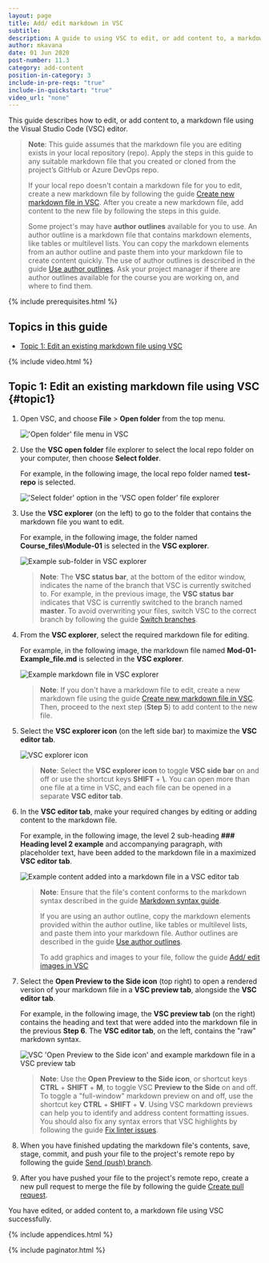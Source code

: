 ```yaml
---
layout: page
title: Add/ edit markdown in VSC
subtitle:
description: A guide to using VSC to edit, or add content to, a markdown file in a local repo
author: mkavana
date: 01 Jun 2020
post-number: 11.3
category: add-content
position-in-category: 3
include-in-pre-reqs: "true"
include-in-quickstart: "true"
video_url: "none"
---
```


This guide describes how to edit, or add content to, a markdown file using the Visual Studio Code (VSC) editor.

> **Note**: This guide assumes that the markdown file you are editing exists in your local repository (repo). Apply the steps in this guide to any suitable markdown file that you created or cloned from the project’s GitHub or Azure DevOps repo.
>
> If your local repo doesn't contain a markdown file for you to edit, create a new markdown file by following the guide [Create new markdown file in VSC]({{site.baseurl}}/add-content/create-file.html). After you create a new markdown file, add content to the new file by following the steps in this guide.
>
> Some project's may have **author outlines** available for you to use. An author outline is a markdown file that contains markdown elements, like tables or multilevel lists. You can copy the markdown elements from an author outline and paste them into your markdown file to create content quickly. The use of author outlines is described in the guide [Use author outlines]({{site.baseurl}}/add-content/author-outline.html). Ask your project manager if there are author outlines available for the course you are working on, and where to find them.
>

{% include prerequisites.html %}

## Topics in this guide

- [Topic 1: Edit an existing markdown file using VSC](#topic1)

{% include video.html %}

## Topic 1: Edit an existing markdown file using VSC {#topic1}

1. Open VSC, and choose **File** > **Open folder** from the top menu.

    !['Open folder' file menu in VSC](../assets/images/11-add-content/add-markdown/edit-001.png)

2. Use the **VSC open folder** file explorer to select the local repo folder on your computer, then choose **Select folder**.

    For example, in the following image, the local repo folder named **test-repo** is selected.

    !['Select folder' option in the 'VSC open folder' file explorer](../assets/images/11-add-content/add-markdown/edit-002.png)

3. Use the **VSC explorer** (on the left) to go to the folder that contains the markdown file you want to edit.

    For example, in the following image, the folder named **Course_files\Module-01** is selected in the **VSC explorer**.

    ![Example sub-folder in VSC explorer](../assets/images/11-add-content/add-markdown/edit-003.png)

    > **Note**: The **VSC status bar**, at the bottom of the editor window, indicates the name of the branch that VSC is currently switched to. For example, in the previous image, the **VSC status bar** indicates that VSC is currently switched to the branch named **master**. To avoid overwriting your files, switch VSC to the correct branch by following the guide [Switch branches]({{site.baseurl}}/branches/switch-branch.html).
    >

4. From the **VSC explorer**, select the required markdown file for editing.

    For example, in the following image, the markdown file named **Mod-01-Example_file.md** is selected in the **VSC explorer**.

    ![Example markdown file in VSC explorer](../assets/images/11-add-content/add-markdown/edit-004.png)

    > **Note**: If you don't have a markdown file to edit, create a new markdown file using the guide [Create new markdown file in VSC]({{site.baseurl}}/add-content/create-file.html). Then, proceed to the next step (**Step 5**) to add content to the new file.

5. Select the **VSC explorer icon** (on the left side bar) to maximize the **VSC editor tab**.

    ![VSC explorer icon](../assets/images/11-add-content/add-markdown/edit-005.png)

    > **Note**: Select the **VSC explorer icon** to toggle **VSC side bar** on and off or use the shortcut keys **SHIFT** + **\\**. You can open more than one file at a time in VSC, and each file can be opened in a separate **VSC editor tab**.
    >

6. In the **VSC editor tab**, make your required changes by editing or adding content to the markdown file.

    For example, in the following image, the level 2 sub-heading **### Heading level 2 example** and accompanying paragraph, with placeholder text, have been added to the markdown file in a maximized **VSC editor tab**.

    ![Example content added into a markdown file in a VSC editor tab](../assets/images/11-add-content/add-markdown/edit-006.png)

    > **Note**: Ensure that the file's content conforms to the markdown syntax described in the guide [Markdown syntax guide]({{site.baseurl}}/add-content/syntax.html).
    >
    > If you are using an author outline, copy the markdown elements provided within the author outline, like tables or multilevel lists, and paste them into your markdown file. Author outlines are described in the guide [Use author outlines]({{site.baseurl}}/add-content/author-outline.html).
    >
    > To add graphics and images to your file, follow the guide [Add/ edit images in VSC]({{site.baseurl}}/add-content/add-images.html)
    >

7. Select the **Open Preview to the Side icon** (top right) to open a rendered version of your markdown file in a **VSC preview tab**, alongside the **VSC editor tab**.

    For example, in the following image, the **VSC preview tab** (on the right) contains the heading and text that were added into the markdown file in the previous **Step 6**. The **VSC editor tab**, on the left, contains the "raw" markdown syntax.

    ![VSC 'Open Preview to the Side icon' and example markdown file in a VSC preview tab](../assets/images/11-add-content/add-markdown/edit-007.png)

    > **Note**: Use the **Open Preview to the Side icon**, or shortcut keys **CTRL** + **SHIFT** + **M**, to toggle VSC **Preview to the Side** on and off. To toggle a "full-window" markdown preview on and off, use the shortcut key **CTRL** + **SHIFT** + **V**. Using VSC markdown previews can help you to identify and address content formatting issues. You should also fix any syntax errors that VSC highlights by following the guide [Fix linter issues]({{site.baseurl}}/add-content/fix-linter.html).
    >

8. When you have finished updating the markdown file's contents, save, stage, commit, and push your file to the project's remote repo by following the guide [Send (push) branch]({{site.baseurl}}/branches/push-branch.html).

9. After you have pushed your file to the project's remote repo, create a new pull request to merge the file by following the guide [Create pull request]({{site.baseurl}}/pull-requests/create-pr.html).

You have edited, or added content to, a markdown file using VSC successfully.

{% include appendices.html %}

{% include paginator.html %}
